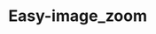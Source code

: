 # Easy-image_zoom

    
  <style>
      .glass{
          border-radius: 100px;
          border: 5px solid #fff;
      }
  </style>
 <script>
        $(document).ready(function () {
            $(".imageView").imagezoomsl({
               /* innerzoommagnifier: true,
                classmagnifier: "glass",
                magnifiersize: [200, 200],
                disablewheel: false  */
            });
        });
    </script>
